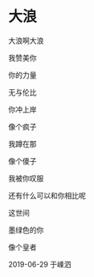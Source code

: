 # 大浪

大浪啊大浪

我赞美你

你的力量

无与伦比

你冲上岸

像个疯子

我蹲在那

像个傻子

我被你叹服

还有什么可以和你相比呢

这世间

墨绿色的你

像个皇者

2019-06-29 于嵊泗